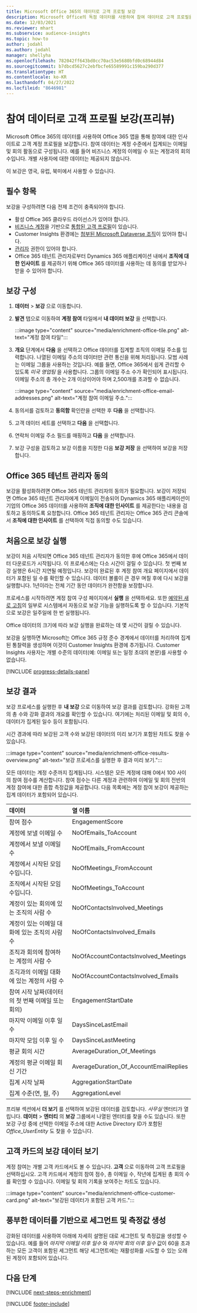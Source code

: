 ```yaml
---
title: Microsoft Office 365의 데이터로 고객 프로필 보강
description: Microsoft Office의 독점 데이터를 사용하여 참여 데이터로 고객 프로필을 보강합니다.
ms.date: 12/03/2021
ms.reviewer: mhart
ms.subservice: audience-insights
ms.topic: how-to
author: jodahl
ms.author: jodahl
manager: shellyha
ms.openlocfilehash: 782042ff643bd0cc70ac53e5680bfd0c68944d84
ms.sourcegitcommit: b7dbcd5627c2ebfbcfe65589991c159ba290d377
ms.translationtype: HT
ms.contentlocale: ko-KR
ms.lasthandoff: 04/27/2022
ms.locfileid: "8646981"
---
```

# <a name="enrich-customer-profiles-with-engagement-data-preview"></a>참여 데이터로 고객 프로필 보강(프리뷰)

Microsoft Office 365의 데이터를 사용하여 Office 365 앱을 통해 참여에 대한 인사이트로 고객 계정 프로필을 보강합니다. 참여 데이터는 계정 수준에서 집계되는 이메일 및 회의 활동으로 구성됩니다. 예를 들어 비즈니스 계정의 이메일 수 또는 계정과의 회의 수입니다. 개별 사용자에 대한 데이터는 제공되지 않습니다. 

이 보강은 영국, 유럽, 북미에서 사용할 수 있습니다.

## <a name="prerequisites"></a>필수 항목

보강을 구성하려면 다음 전제 조건이 충족되어야 합니다.

- 활성 Office 365 클라우드 라이선스가 있어야 합니다.
- [비즈니스 계정](work-with-business-accounts.md)을 기반으로 [통합된 고객 프로필](customer-profiles.md)이 있습니다.
- Customer Insights 환경에는 [첨부된 Microsoft Dataverse 조직](create-environment.md#step-3-connect-to-microsoft-dataverse)이 있어야 합니다.
- [관리자](permissions.md#admin) 권한이 있어야 합니다.
- Office 365 테넌트 관리자로부터 Dynamics 365 애플리케이션 내에서 **조직에 대한 인사이트** 를 제공하기 위해 Office 365 데이터를 사용하는 데 동의를 받았거나 받을 수 있어야 합니다.

## <a name="configure-the-enrichment"></a>보강 구성

1. **데이터** > **보강** 으로 이동합니다.

1. **발견** 탭으로 이동하여 **계정 참여** 타일에서 **내 데이터 보강** 을 선택합니다.

   :::image type="content" source="media/enrichment-office-tile.png" alt-text="계정 참여 타일":::
   
1. **개요** 단계에서 **다음** 을 선택하고 Office 데이터를 집계할 조직의 이메일 주소를 입력합니다. 나열된 이메일 주소의 데이터만 관련 통신을 위해 처리됩니다. 모범 사례는 이메일 그룹을 사용하는 것입니다. 예를 들면, Office 365에서 쉽게 관리할 수 있도록 *미국 영업팀* 을 사용합니다. 그룹의 이메일 주소 수가 확인되어 표시됩니다. 이메일 주소의 총 개수는 2개 이상이어야 하며 2,500개를 초과할 수 없습니다.

   :::image type="content" source="media/enrichment-office-email-addresses.png" alt-text="계정 참여 이메일 주소.":::

1. 동의서를 검토하고 **동의함** 확인란을 선택한 후 **다음** 을 선택합니다.

1. 고객 데이터 세트를 선택하고 **다음** 을 선택합니다.

1. 연락처 이메일 주소 필드를 매핑하고 **다음** 을 선택합니다.

1. 보강 구성을 검토하고 보강 이름을 지정한 다음 **보강 저장** 을 선택하여 보강을 저장합니다.

## <a name="office-365-tenant-administrator-consent"></a>Office 365 테넌트 관리자 동의

보강을 활성화하려면 Office 365 테넌트 관리자의 동의가 필요합니다. 보강이 저장되면 Office 365 테넌트 관리자에게 이메일이 전송되어 Dynamics 365 애플리케이션이 기업의 Office 365 데이터를 사용하여 **조직에 대한 인사이트** 를 제공한다는 내용을 검토하고 동의하도록 요청합니다. Office 365 테넌트 관리자는 Office 365 관리 콘솔에서 **조직에 대한 인사이트** 를 선택하여 직접 동의할 수도 있습니다.

## <a name="running-the-enrichment-for-the-first-time"></a>처음으로 보강 실행

보강이 처음 시작되면 Office 365 테넌트 관리자가 동의한 후에 Office 365에서 데이터 다운로드가 시작됩니다. 이 프로세스에는 다소 시간이 걸릴 수 있습니다. 첫 번째 보강 실행은 6시간 지연될 예정입니다. 보강이 완료된 후 계정 참여 개요 페이지에서 데이터가 포함된 일 수를 확인할 수 있습니다. 데이터 볼륨이 큰 경우 며칠 후에 다시 보강을 실행합니다. 1년이라는 전체 기간 동안 데이터가 완전함을 보장합니다.

프로세스를 시작하려면 계정 참여 구성 페이지에서 **실행** 을 선택하세요. 또한 [예약된 새로 고침](system.md#schedule-tab)의 일부로 시스템에서 자동으로 보강 기능을 실행하도록 할 수 있습니다. 기본적으로 보강은 일주일에 한 번 실행됩니다.

Office 데이터의 크기에 따라 보강 실행을 완료하는 데 몇 시간이 걸릴 수 있습니다.

보강을 실행하면 Microsoft는 Office 365 규정 준수 경계에서 데이터를 처리하여 집계된 통찰력을 생성하며 이것이 Customer Insights 환경에 추가됩니다. Customer Insights 사용자는 개별 수준의 데이터(예: 이메일 또는 일정 초대의 본문)를 사용할 수 없습니다. 

[!INCLUDE [progress-details-pane](includes/progress-details-pane.md)]

## <a name="enrichment-results"></a>보강 결과

보강 프로세스를 실행한 후 **내 보강** 으로 이동하여 보강 결과를 검토합니다. 강화된 고객의 총 수와 강화 결과의 개요를 확인할 수 있습니다. 여기에는 처리된 이메일 및 회의 수, 데이터가 집계된 일수 등이 포함됩니다.

시간 경과에 따라 보강된 고객 수와 보강된 데이터의 미리 보기가 포함된 차트도 찾을 수 있습니다.  

:::image type="content" source="media/enrichment-office-results-overview.png" alt-text="보강 프로세스를 실행한 후 결과 미리 보기.":::

모든 데이터는 계정 수준까지 집계됩니다. 시스템은 모든 계정에 대해 0에서 100 사이의 참여 점수를 계산합니다. 참여 점수는 다른 계정과 관련하여 이메일 및 회의 전반의 계정 참여에 대한 종합 측정값을 제공합니다. 다음 목록에는 계정 참여 보강이 제공하는 집계 데이터가 포함되어 있습니다.



| 데이터                                                                              | 열 이름                              |
| :-------------------------------------------------------------------------------- |:---------------------------------------- |
| 참여 점수                                                                  |  EngagementScore                         |
| 계정에 보낼 이메일 수                                                       |  NoOfEmails_ToAccount                    |
| 계정에서 보낼 이메일 수                                                     |  NoOfEmails_FromAccount                  | 
| 계정에서 시작된 모임 수입니다.                                           |  NoOfMeetings_FromAccount                | 
| 조직에서 시작된 모임 수입니다.                                 |  NoOfMeetings_ToAccount                  | 
| 계정이 있는 회의에 있는 조직의 사람 수                  |  NoOfContactsInvolved_Meetings           | 
| 계정이 있는 이메일 대화에 있는 조직의 사람 수       |  NoOfContactsInvolved_Emails             | 
| 조직과 회의에 참여하는 계정의 사람 수                  |  NoOfAccountContactsInvolved_Meetings    | 
| 조긱과의 이메일 대화에 있는 계정의 사람 수       |  NoOfAccountContactsInvolved_Emails      | 
| 참여 시작 날짜(데이터의 첫 번째 이메일 또는 회의)                        |  EngagementStartDate                     | 
| 마지막 이메일 이후 일 수                                                             |  DaysSinceLastEmail                      | 
| 마지막 모임 이후 일 수                                                           |  DaysSinceLastMeeting                    | 
| 평균 회의 시간                                                      |  AverageDuration_Of_Meetings             | 
| 계정의 평균 이메일 회신 기간                                    |  AverageDuration_Of_AccountEmailReplies  | 
| 집계 시작 날짜                                                            |  AggregationStartDate                    | 
| 집계 수준(연, 월, 주)                                          |  AggregationLevel                        | 


프리뷰 섹션에서 **더 보기** 를 선택하여 보강된 데이터를 검토합니다. *사무실* 엔터티가 열립니다. **데이터** > **엔터티** 의 **보강** 그룹에서 나열된 엔터티를 찾을 수도 있습니다. 또한 보강 구성 중에 선택한 이메일 주소에 대한 Active Directory ID가 포함된 *Office_UserEntity* 도 찾을 수 있습니다. 

## <a name="see-enrichment-data-on-the-customer-card"></a>고객 카드의 보강 데이터 보기

계정 참여는 개별 고객 카드에서도 볼 수 있습니다. **고객** 으로 이동하여 고객 프로필을 선택하십시오. 고객 카드에서 계정의 참여 점수, 총 이메일 수, 작년에 집계된 총 회의 수를 확인할 수 있습니다. 이메일 및 회의 기록을 보여주는 차트도 있습니다.

:::image type="content" source="media/enrichment-office-customer-card.png" alt-text="보강된 데이터가 포함된 고객 카드.":::

## <a name="create-segments-and-measures-based-on-the-enriched-data"></a>풍부한 데이터를 기반으로 세그먼트 및 측정값 생성

강화된 데이터를 사용하여 아래에 자세히 설명된 대로 세그먼트 및 측정값을 생성할 수 있습니다. 예를 들어 *마지막 이메일 이후 일수* 와 *마지막 회의 이후 일수* 값이 60을 초과하는 모든 고객이 포함된 세그먼트 해당 세그먼트에는 재활성화를 시도할 수 있는 오래된 계정이 포함되어 있습니다. 

## <a name="next-steps"></a>다음 단계

[!INCLUDE [next-steps-enrichment](includes/next-steps-enrichment.md)]


[!INCLUDE [footer-include](includes/footer-banner.md)]
